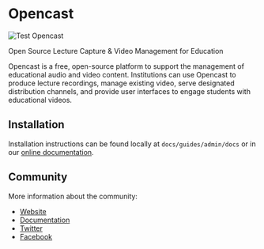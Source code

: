 Opencast
========

![Test Opencast](https://github.com/opencast/opencast/workflows/Test%20Opencast/badge.svg)

Open Source Lecture Capture & Video Management for Education

Opencast is a free, open-source platform to support the management of
educational audio and video content. Institutions can use Opencast to
produce lecture recordings, manage existing video, serve designated
distribution channels, and provide user interfaces to engage students with
educational videos.


Installation
------------

Installation instructions can be found locally at `docs/guides/admin/docs` or in
our [online documentation](https://docs.opencast.org).


Community
---------

More information about the community:

- [Website](https://opencast.org)
- [Documentation](https://docs.opencast.org)
- [Twitter](https://twitter.com/openmatter)
- [Facebook](https://facebook.com/opencast)
